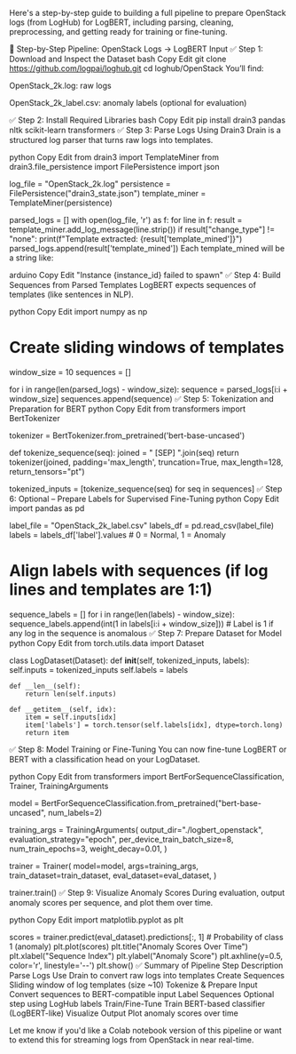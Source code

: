 Here's a step-by-step guide to building a full pipeline to prepare OpenStack logs (from LogHub) for LogBERT, including parsing, cleaning, preprocessing, and getting ready for training or fine-tuning.

🧱 Step-by-Step Pipeline: OpenStack Logs → LogBERT Input
✅ Step 1: Download and Inspect the Dataset
bash
Copy
Edit
git clone https://github.com/logpai/loghub.git
cd loghub/OpenStack
You’ll find:

OpenStack_2k.log: raw logs

OpenStack_2k_label.csv: anomaly labels (optional for evaluation)

✅ Step 2: Install Required Libraries
bash
Copy
Edit
pip install drain3 pandas nltk scikit-learn transformers
✅ Step 3: Parse Logs Using Drain3
Drain is a structured log parser that turns raw logs into templates.

python
Copy
Edit
from drain3 import TemplateMiner
from drain3.file_persistence import FilePersistence
import json

log_file = "OpenStack_2k.log"
persistence = FilePersistence("drain3_state.json")
template_miner = TemplateMiner(persistence)

parsed_logs = []
with open(log_file, 'r') as f:
    for line in f:
        result = template_miner.add_log_message(line.strip())
        if result["change_type"] != "none":
            print(f"Template extracted: {result['template_mined']}")
        parsed_logs.append(result['template_mined'])
Each template_mined will be a string like:

arduino
Copy
Edit
"Instance {instance_id} failed to spawn"
✅ Step 4: Build Sequences from Parsed Templates
LogBERT expects sequences of templates (like sentences in NLP).

python
Copy
Edit
import numpy as np

# Create sliding windows of templates
window_size = 10
sequences = []

for i in range(len(parsed_logs) - window_size):
    sequence = parsed_logs[i:i + window_size]
    sequences.append(sequence)
✅ Step 5: Tokenization and Preparation for BERT
python
Copy
Edit
from transformers import BertTokenizer

tokenizer = BertTokenizer.from_pretrained('bert-base-uncased')

def tokenize_sequence(seq):
    joined = " [SEP] ".join(seq)
    return tokenizer(joined, padding='max_length', truncation=True, max_length=128, return_tensors="pt")

tokenized_inputs = [tokenize_sequence(seq) for seq in sequences]
✅ Step 6: Optional – Prepare Labels for Supervised Fine-Tuning
python
Copy
Edit
import pandas as pd

label_file = "OpenStack_2k_label.csv"
labels_df = pd.read_csv(label_file)
labels = labels_df['label'].values  # 0 = Normal, 1 = Anomaly

# Align labels with sequences (if log lines and templates are 1:1)
sequence_labels = []
for i in range(len(labels) - window_size):
    sequence_labels.append(int(1 in labels[i:i + window_size]))  # Label is 1 if any log in the sequence is anomalous
✅ Step 7: Prepare Dataset for Model
python
Copy
Edit
from torch.utils.data import Dataset

class LogDataset(Dataset):
    def __init__(self, tokenized_inputs, labels):
        self.inputs = tokenized_inputs
        self.labels = labels

    def __len__(self):
        return len(self.inputs)

    def __getitem__(self, idx):
        item = self.inputs[idx]
        item['labels'] = torch.tensor(self.labels[idx], dtype=torch.long)
        return item
✅ Step 8: Model Training or Fine-Tuning
You can now fine-tune LogBERT or BERT with a classification head on your LogDataset.

python
Copy
Edit
from transformers import BertForSequenceClassification, Trainer, TrainingArguments

model = BertForSequenceClassification.from_pretrained("bert-base-uncased", num_labels=2)

training_args = TrainingArguments(
    output_dir="./logbert_openstack",
    evaluation_strategy="epoch",
    per_device_train_batch_size=8,
    num_train_epochs=3,
    weight_decay=0.01,
)

trainer = Trainer(
    model=model,
    args=training_args,
    train_dataset=train_dataset,
    eval_dataset=eval_dataset,
)

trainer.train()
✅ Step 9: Visualize Anomaly Scores
During evaluation, output anomaly scores per sequence, and plot them over time.

python
Copy
Edit
import matplotlib.pyplot as plt

scores = trainer.predict(eval_dataset).predictions[:, 1]  # Probability of class 1 (anomaly)
plt.plot(scores)
plt.title("Anomaly Scores Over Time")
plt.xlabel("Sequence Index")
plt.ylabel("Anomaly Score")
plt.axhline(y=0.5, color='r', linestyle='--')
plt.show()
✅ Summary of Pipeline
Step	Description
Parse Logs	Use Drain to convert raw logs into templates
Create Sequences	Sliding window of log templates (size ~10)
Tokenize & Prepare Input	Convert sequences to BERT-compatible input
Label Sequences	Optional step using LogHub labels
Train/Fine-Tune	Train BERT-based classifier (LogBERT-like)
Visualize Output	Plot anomaly scores over time

Let me know if you'd like a Colab notebook version of this pipeline or want to extend this for streaming logs from OpenStack in near real-time.







